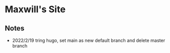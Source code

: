 # Maxwill's Site

## Notes
- 2022/2/19 tring hugo, set main as new default branch and delete master branch 